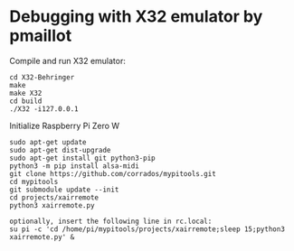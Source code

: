 


# Debugging with X32 emulator by pmaillot

Compile and run X32 emulator:
```
cd X32-Behringer
make
make X32
cd build
./X32 -i127.0.0.1
```

Initialize Raspberry Pi Zero W
```
sudo apt-get update
sudo apt-get dist-upgrade
sudo apt-get install git python3-pip
python3 -m pip install alsa-midi
git clone https://github.com/corrados/mypitools.git
cd mypitools
git submodule update --init
cd projects/xairremote
python3 xairremote.py

optionally, insert the following line in rc.local:
su pi -c 'cd /home/pi/mypitools/projects/xairremote;sleep 15;python3 xairremote.py' &
```

